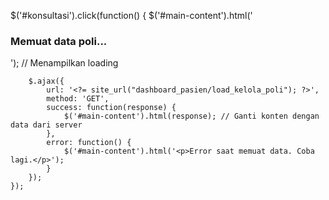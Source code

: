 $('#konsultasi').click(function() {
        $('#main-content').html('<h3>Memuat data poli...</h3>'); // Menampilkan loading

        $.ajax({
            url: '<?= site_url("dashboard_pasien/load_kelola_poli"); ?>',
            method: 'GET',
            success: function(response) {
                $('#main-content').html(response); // Ganti konten dengan data dari server
            },
            error: function() {
                $('#main-content').html('<p>Error saat memuat data. Coba lagi.</p>');
            }
        });
    });

